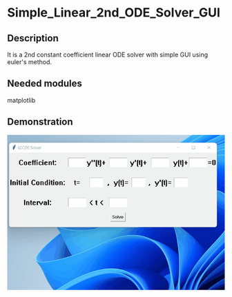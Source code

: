 # Simple_Linear_2nd_ODE_Solver_GUI
<h2>Description</h2>

It is a 2nd constant coefficient linear ODE solver with simple GUI using euler's method.

<h2>Needed modules</h2>
matplotlib

<h2>Demonstration</h2>
<img src="./ODE_solver.gif" />
